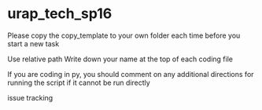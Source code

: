 # urap_tech_sp16
Please copy the copy_template to your own folder each time before you start a new task

Use relative path
Write down your name at the top of each coding file

If you are coding in py, you should comment on any additional directions for running the script if it cannot be run directly


issue tracking
